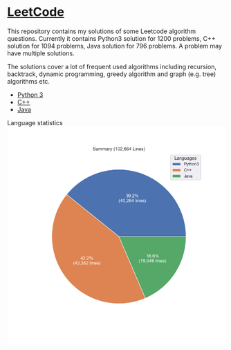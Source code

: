 # [LeetCode](https://leetcode.com/)

This repository contains my solutions of some Leetcode algorithm questions.
Currently it contains Python3 solution for 1200 problems, C++ solution for 1094 problems, Java solution for 796 problems.
A problem may have multiple solutions.

The solutions cover a lot of frequent used algorithms including recursion, backtrack, dynamic programming, greedy algorithm and graph (e.g. tree) algorithms etc.

* [Python 3](python3.md)
* [C++](cpp.md)
* [Java](java.md)

Language statistics
![summary](images/pie.png)

